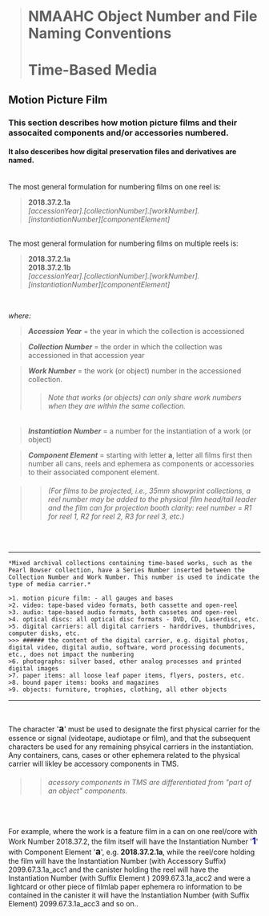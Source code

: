 ># NMAAHC Object Number and File Naming Conventions
># Time-Based Media  

## **Motion Picture Film**

### This section describes how motion picture films and their assocaited components and/or accessories numbered. 
#### It also desceribes how digital preservation files and derivatives are named.  

<br/>
The most general formulation for numbering films on one reel is:

>**2018.37.2.1a**  
>*[accessionYear].[collectionNumber].[workNumber].[instantiationNumber][componentElement]*  

<br/>  
The most general formulation for numbering films on multiple reels is:

>**2018.37.2.1a**  
>**2018.37.2.1b**  
>*[accessionYear].[collectionNumber].[workNumber].[instantiationNumber][componentElement]*

<br/>


*where:*


>***Accession Year*** = the year in which the collection is accessioned

>***Collection Number*** = the order in which the collection was accessioned in that accession year 

>***Work Number*** = the work (or object) number in the accessioned collection. 
>> ###### Note that works (or objects) can only share work numbers when they are within the same collection.

>***Instantiation Number*** = a number for the instantiation of a work (or object)

>***Component Element*** = starting with letter **a**, letter all films first then number all cans, reels and ephemera as components or accessories to their associated component element.

>> ###### (For films to be projected, i.e., 35mm showprint collections, a reel number may be added to the physical film head/tail leader and the film can for projection booth clarity: reel number = R1 for reel 1, R2 for reel 2, R3 for reel 3, etc.)  
<br/>  

- - -  
```
*Mixed archival collections containing time-based works, such as the Pearl Bowser collection, have a Series Number inserted between the Collection Number and Work Number. This number is used to indicate the type of media carrier.*

>1. motion picure film: - all gauges and bases
>2. video: tape-based video formats, both cassette and open-reel   
>3. audio: tape-based audio formats, both cassetes and open-reel
>4. optical discs: all optical disc formats - DVD, CD, Laserdisc, etc.
>5. digital carriers: all digital carriers - harddrives, thumbdrives, computer disks, etc.
>>> ###### the content of the digital carrier, e.g. digital photos, digital video, digital audio, software, word processing documents, etc., does not impact the numbering
>6. photographs: silver based, other analog processes and printed digital images
>7. paper items: all loose leaf paper items, flyers, posters, etc.
>8. bound paper items: books and magazines
>9. objects: furniture, trophies, clothing, all other objects
``` 
- - -  
<br/>

The character '<font size="+1">**a**</font>' must be used to designate the first physical carrier for the essence or signal (videotape, audiotape or film), and that the subsequent characters be used for any remaining phsyical carriers in the instantiation. Any containers, cans, cases or other ephemera related to the physical carrier will likley be accessory components in TMS.
>> ###### acessory components in TMS are differentiated from "part of an object" components.  
<br/> 

For example, where the work is a feature film in a can on one reel/core with Work Number 2018.37.2, the film itself will have the Instantiation Number '<font size="+1" color="blue">**1**</font>' with Component Element '<font size="+1">**a**</font>', e.g. **2018.37.2.1a**, while the reel/core holding the film will have the Instantiation Number (with Accessory Suffix) 2099.67.3.1a_acc1 and the canister holding the reel will have the Instantiation Number (with Suffix Element ) 2099.67.3.1a_acc2 and were a lightcard or other piece of filmlab paper ephemera ro information to be contained in the canister it will have the Instantiation Number (with Suffix Element) 2099.67.3.1a_acc3 and so on.. 



 
